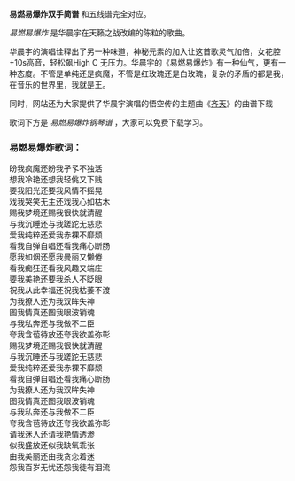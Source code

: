 

**易燃易爆炸双手简谱** 和五线谱完全对应。

_易燃易爆炸_ 是华晨宇在天籁之战改编的陈粒的歌曲。

华晨宇的演唱诠释出了另一种味道，神秘元素的加入让这首歌灵气加倍，女花腔+10s高音，轻松飙High C
无压力。华晨宇的《易燃易爆炸》有一种仙气，更有一种态度。不管是单纯还是疯魔，不管是红玫瑰还是白玫瑰，复杂的矛盾的都是我，在音乐的世界里，我就是王。

同时，网站还为大家提供了华晨宇演唱的悟空传的主题曲《[齐天](Music-8878-齐天-悟空传主题曲.html "齐天")》的曲谱下载

歌词下方是 _易燃易爆炸钢琴谱_ ，大家可以免费下载学习。

### 易燃易爆炸歌词：

盼我疯魔还盼我孑孓不独活  
想我冷艳还想我轻佻又下贱  
要我阳光还要我风情不摇晃  
戏我哭笑无主还戏我心如枯木  
赐我梦境还赐我很快就清醒  
与我沉睡还与我蹉跎无慈悲  
爱我纯粹还爱我赤裸不靡颓  
看我自弹自唱还看我痛心断肠  
愿我如烟还愿我曼丽又懒倦  
看我痴狂还看我风趣又端庄  
要我美艳还要我杀人不眨眼  
祝我从此幸福还祝我枯萎不渡  
为我撩人还为我双眸失神  
图我情真还图我眼波销魂  
与我私奔还与我做不二臣  
夸我含苞待放还夸我欲盖弥彰  
赐我梦境还赐我很快就清醒  
与我沉睡还与我蹉跎无慈悲  
爱我纯粹还爱我赤裸不靡颓  
看我自弹自唱还看我痛心断肠  
为我撩人还为我双眸失神  
图我情真还图我眼波销魂  
与我私奔还与我做不二臣  
夸我含苞待放还夸我欲盖弥彰  
请我迷人还请我艳情透渗  
似我盛放还似我缺氧乖张  
由我美丽还由我贪恋着迷  
怨我百岁无忧还怨我徒有泪流

